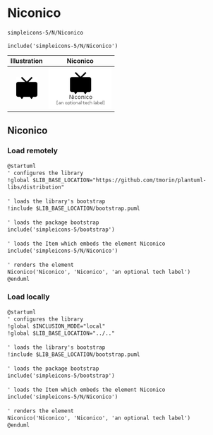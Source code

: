 # Niconico


```text
simpleicons-5/N/Niconico
```

```text
include('simpleicons-5/N/Niconico')
```



| Illustration | Niconico |
| :---: | :---: |
| ![illustration for Illustration](../../simpleicons-5/N/Niconico.png) | ![illustration for Niconico](../../simpleicons-5/N/Niconico.Local.png) |




## Niconico

### Load remotely
```plantuml
@startuml
' configures the library
!global $LIB_BASE_LOCATION="https://github.com/tmorin/plantuml-libs/distribution"

' loads the library's bootstrap
!include $LIB_BASE_LOCATION/bootstrap.puml

' loads the package bootstrap
include('simpleicons-5/bootstrap')

' loads the Item which embeds the element Niconico
include('simpleicons-5/N/Niconico')

' renders the element
Niconico('Niconico', 'Niconico', 'an optional tech label')
@enduml
```

### Load locally
```plantuml
@startuml
' configures the library
!global $INCLUSION_MODE="local"
!global $LIB_BASE_LOCATION="../.."

' loads the library's bootstrap
!include $LIB_BASE_LOCATION/bootstrap.puml

' loads the package bootstrap
include('simpleicons-5/bootstrap')

' loads the Item which embeds the element Niconico
include('simpleicons-5/N/Niconico')

' renders the element
Niconico('Niconico', 'Niconico', 'an optional tech label')
@enduml
```

